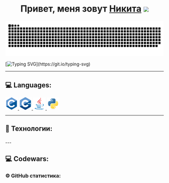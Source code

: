 <h1 align="center">Привет, меня зовут <a href="https://daniilshat.ru/" target="_blank">Никита</a> 
<img src="https://github.com/blackcater/blackcater/raw/main/images/Hi.gif" height="40"/></h1>
<h3 align="center"></h3>

<picture>
  <source
    media="(prefers-color-scheme: dark)"
    srcset="https://raw.githubusercontent.com/platane/snk/output/github-contribution-grid-snake-dark.svg"
  />
  <img
    alt="github contribution grid snake animation"
    src="https://raw.githubusercontent.com/platane/snk/output/github-contribution-grid-snake.svg"
  />
</picture>


[![Typing SVG](https://readme-typing-svg.herokuapp.com?font=Fira+Code&weight=800&size=30&pause=500&color=4991F7&multiline=true&random=false&width=1000&height=170&lines=%D0%A0%D0%B0%D0%B1%D0%BE%D1%82%D0%B0+%D0%B8%D0%B4%D0%B5%D1%82%2C+%D0%B8%2C+%D0%BA%D0%B0%D0%BA+%D0%BD%D0%B8+%D0%BA%D1%80%D1%83%D1%82%D0%B8%2C+;%D0%9C%D0%B5%D0%BD%D1%8F+%D0%B2+%D1%80%D0%B5%D0%BC%D0%B5%D1%81%D0%BB%D0%BE+%D0%BF%D0%BE%D1%81%D0%B2%D1%8F%D1%82%D1%8F%D1%82.+;%D0%9D%D0%B0+%D0%B4%D0%B6%D1%83%D0%BD%D0%B0+%D1%8F+%D0%B2%D1%8B%D0%B9%D0%B4%D1%83+%D0%B3%D0%BE%D0%B4%D0%B0%D0%BC+%D0%BA+%D1%82%D1%80%D0%B8%D0%B4%D1%86%D0%B0%D1%82%D0%B8%2C+;%D0%90+%D0%B2+%D1%81%D0%BE%D1%80%D0%BE%D0%BA+%D0%BF%D0%BE%D0%B9%D0%B4%D1%83+%D0%B2+%D0%B4%D0%B5%D1%82%D1%81%D0%BA%D0%B8%D0%B9+%D1%81%D0%B0%D0%B4.)](https://git.io/typing-svg)



---

## 💻 Languages:

<p align="left"> <a href="https://www.cprogramming.com/" target="_blank" rel="noreferrer"> <img src="https://raw.githubusercontent.com/devicons/devicon/master/icons/c/c-original.svg" alt="c" width="40" height="40"/> 
</a> <a href="https://www.w3schools.com/cpp/" target="_blank" rel="noreferrer"> <img src="https://raw.githubusercontent.com/devicons/devicon/master/icons/cplusplus/cplusplus-original.svg" alt="cplusplus" width="40" height="40"/> </a> <a href="https://www.java.com" target="_blank" rel="noreferrer"> <img src="https://raw.githubusercontent.com/devicons/devicon/master/icons/java/java-original.svg" alt="java" width="40" height="40"/> 
</a> <a href="https://www.python.org" target="_blank" rel="noreferrer"> <img src="https://raw.githubusercontent.com/devicons/devicon/master/icons/python/python-original.svg" alt="python" width="40" height="40"/> </a> </p>

---
## 💎 Технологии:
<h3 align="left"></h3>
---


## 💻 Codewars:



### ⚙️ GitHub статистика:

 
